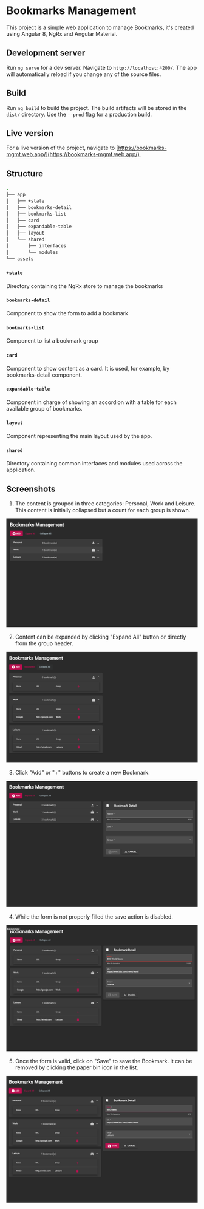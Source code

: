 # Bookmarks Management

This project is a simple web application to manage Bookmarks, it's created using Angular 8, NgRx and Angular Material.



## Development server

Run `ng serve` for a dev server. Navigate to `http://localhost:4200/`. The app will automatically reload if you change any of the source files.

## Build

Run `ng build` to build the project. The build artifacts will be stored in the `dist/` directory. Use the `--prod` flag for a production build.

## Live version

For a live version of the project, navigate to [https://bookmarks-mgmt.web.app/](https://bookmarks-mgmt.web.app/).

## Structure

```bash
.
├── app
│   ├── +state
│   ├── bookmarks-detail
│   ├── bookmarks-list
│   ├── card
│   ├── expandable-table
│   ├── layout
│   └── shared
│       ├── interfaces
│       └── modules
└── assets
```
#### `+state`
Directory containing the NgRx store to manage the bookmarks

#### `bookmarks-detail`
Component to show the form to add a bookmark

#### `bookmarks-list`
Component to list a bookmark group

#### `card`
Component to show content as a card. It is used, for example, by bookmarks-detail component.

#### `expandable-table`
Component in charge of showing an accordion with a table for each available group of bookmarks.

#### `layout`
Component representing the main layout used by the app.

#### `shared`
Directory containing common interfaces and modules used across the application.


## Screenshots

1. The content is grouped in three categories: Personal, Work and Leisure. This content is initially collapsed but a count for each group is shown.

![Alt text](screenshots/1-collapsed.png?raw=true "Bookmarks Management - Collapsed")


2. Content can be expanded by clicking "Expand All" button or directly from the group header.

![Alt text](screenshots/2-expanded.png?raw=true "Bookmarks Management - Expanded")


3. Click "Add" or "+" buttons to create a new Bookmark.

![Alt text](screenshots/3-empty-form.png?raw=true "Bookmarks Management - Empty form")


4. While the form is not properly filled the save action is disabled.

![Alt text](screenshots/4-invalid-form.png?raw=true "Bookmarks Management - Invalid form")


5. Once the form is valid, click on "Save" to save the Bookmark. It can be removed by clicking the paper bin icon in the list.

![Alt text](screenshots/5-valid-form.png?raw=true "Bookmarks Management - Valid form")

